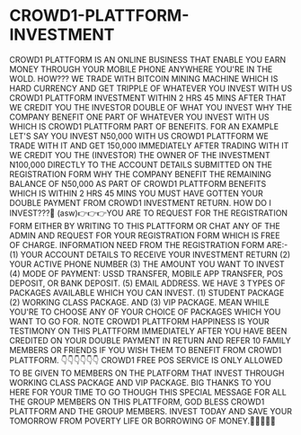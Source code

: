 # CROWD1-PLATTFORM-INVESTMENT
CROWD1 PLATTFORM IS AN ONLINE BUSINESS THAT ENABLE YOU EARN MONEY THROUGH YOUR MOBILE PHONE ANYWHERE YOU'RE IN THE WOLD. HOW???  WE TRADE WITH BITCOIN MINING MACHINE WHICH IS HARD CURRENCY AND GET TRIPPLE OF WHATEVER YOU INVEST WITH US CROWD1 PLATTFORM INVESTMENT WITHIN 2 HRS 45 MINS AFTER THAT WE CREDIT YOU THE INVESTOR DOUBLE OF WHAT YOU INVEST WHY THE COMPANY BENEFIT ONE PART OF WHATEVER YOU INVEST WITH US WHICH IS CROWD1 PLATTFORM PART OF BENEFITS. FOR AN EXAMPLE LET'S SAY YOU INVEST N50,000 WITH US CROWD1 PLATTFORM WE TRADE WITH IT AND GET 150,000 IMMEDIATELY AFTER TRADING WITH IT  WE CREDIT YOU THE (INVESTOR) THE OWNER OF THE INVESTMENT N100,000 DIRECTLY TO THE ACCOUNT DETAILS SUBMITTED ON THE REGISTRATION FORM WHY THE COMPANY BENEFIT THE REMAINING BALANCE OF N50,000 AS  PART OF CROWD1 PLATTFORM BENEFITS WHICH IS WITHIN 2 HRS 45 MINS YOU MUST HAVE GOTTEN YOUR DOUBLE PAYMENT FROM CROWD1 INVESTMENT RETURN.  HOW DO I INVEST???🙂  (asw)👉👉👉YOU ARE TO REQUEST FOR THE REGISTRATION FORM EITHER BY WRITING TO THIS PLATTFORM OR CHAT ANY OF THE ADMIN AND REQUEST FOR YOUR REGISTRATION FORM WHICH IS FREE OF CHARGE.   INFORMATION NEED FROM THE REGISTRATION FORM ARE:- (1) YOUR ACCOUNT DETAILS TO RECEIVE YOUR INVESTMENT RETURN (2) YOUR ACTIVE PHONE NUMBER (3) THE AMOUNT YOU WANT TO INVEST (4) MODE OF PAYMENT: USSD TRANSFER, MOBILE APP TRANSFER, POS DEPOSIT, OR BANK DEPOSIT. (5) EMAIL ADDRESS.  WE HAVE 3 TYPES OF PACKAGES AVAILABLE WHICH YOU CAN INVEST. (1) STUDENT PACKAGE (2) WORKING CLASS PACKAGE. AND (3) VIP PACKAGE. MEAN WHILE YOU'RE TO CHOOSE ANY OF YOUR CHOICE OF PACKAGES WHICH YOU WANT TO GO FOR.  NOTE CROWD1 PLATTFORM HAPPINESS IS YOUR TESTIMONY ON THIS PLATTFORM IMMEDIATELY AFTER YOU HAVE BEEN CREDITED ON YOUR DOUBLE PAYMENT IN RETURN AND REFER 10 FAMILY MEMBERS OR FRIENDS IF YOU WISH THEM TO BENEFIT FROM CROWD1 PLATTFORM. 👇👇👇👇👇👇  CROWD1 FREE POS SERVICE IS ONLY ALLOWED TO BE GIVEN TO MEMBERS ON THE PLATFORM THAT INVEST THROUGH WORKING CLASS PACKAGE AND VIP PACKAGE. BIG THANKS TO YOU HERE FOR YOUR TIME TO GO THOUGH THIS SPECIAL MESSAGE FOR ALL THE GROUP MEMBERS ON THIS PLATTFORM, GOD BLESS CROWD1 PLATTFORM AND THE GROUP MEMBERS. INVEST TODAY AND SAVE YOUR TOMORROW FROM POVERTY LIFE OR BORROWING OF MONEY.🙏🙏🙏🇳🇬
